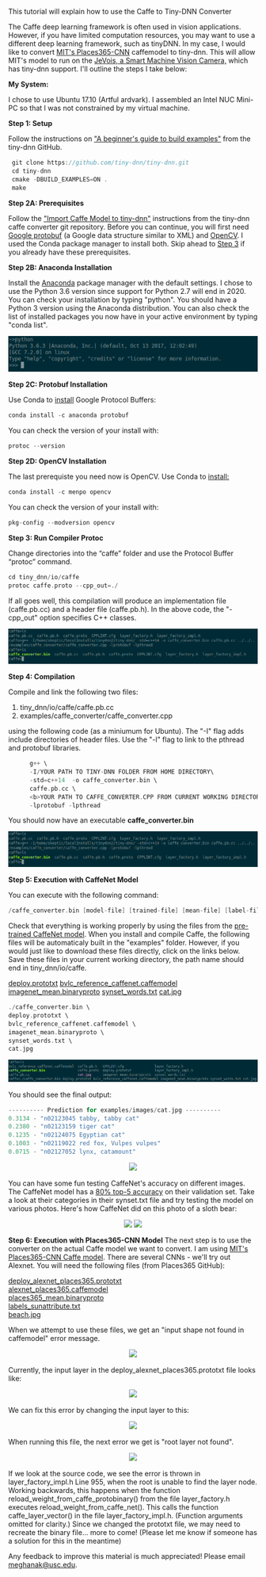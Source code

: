 This tutorial will explain how to use the Caffe to Tiny-DNN Converter

 The Caffe deep learning framework is often used in vision applications. However, if you have limited computation resources, you may want to use a different deep learning framework, such as tinyDNN. In my case, I would like to convert <a href = "https://github.com/CSAILVision/places365" target = "_blank"> MIT's Places365-CNN</a> caffemodel to tiny-dnn. This will allow MIT's model to run on the <a href = "http://jevois.org/" target="_blank">JeVois, a Smart Machine Vision Camera,</a> which has tiny-dnn support. I'll outline the steps I take below:


**My System:**

I chose to use Ubuntu 17.10 (Artful ardvark).  I assembled an Intel NUC Mini-PC so that I was not constrained by my virtual machine. 


**Step 1: Setup**

 Follow the instructions on <a href = "https://github.com/tiny-dnn/tiny-dnn/wiki/A-beginner's-guide-to-build-examples" target = "_blank">"A beginner's guide to build examples"</a> from the tiny-dnn GitHub.
 ```c++
  git clone https://github.com/tiny-dnn/tiny-dnn.git
  cd tiny-dnn
  cmake -DBUILD_EXAMPLES=ON .
  make
```

**Step 2A: Prerequisites**

Follow the <a href="https://github.com/tiny-dnn/tiny-dnn/tree/master/examples/caffe_converter" target = "_blank">"Import Caffe Model to tiny-dnn"</a> instructions from the tiny-dnn caffe converter git repository.  Before you can continue, you will first need <a href="https://developers.google.com/protocol-buffers/" target ="_blank">Google protobuf</a> (a Google data structure similar to XML) and <a href ="https://opencv.org/" target = "_blank">OpenCV</a>.  I used the Conda package manager to install both.  Skip ahead to <a href="#3">Step 3</a> if you already have these prerequisites.  


**Step 2B: Anaconda Installation**

Install the <a href ="https://www.anaconda.com/download/#macos" target ="_blank">Anaconda</a> package manager with the default settings. I chose to use the Python 3.6 version since support for Python 2.7 will end in 2020. <!--As a result, we will have to make a few changes to Caffe models later on.--> You can check your installation by typing "python". You should have a Python 3 version using the Anaconda distribution. You can also check the list of installed packages you now have in your active environment by typing "conda list".

<p align = "center">
	<img src= "https://raw.githubusercontent.com/Me-ghana/Me-ghana.github.io/master/images/CaffeConverter/condaPython.png">
<!--		<div align = "center">
			<figcaption></figcaption>
		</div>-->
</p>


**Step 2C: Protobuf Installation**

Use Conda to <a href = "https://anaconda.org/anaconda/protobuf" target = "_blank">install</a> Google Protocol Buffers: 
```c++ 
conda install -c anaconda protobuf
```
You can check the version of your install with:
```c++
protoc --version
```


**Step 2D: OpenCV Installation**

The last prerequiste you need now is OpenCV.  Use Conda to <a href = "https://anaconda.org/menpo/opencv" target = "_blank">install:</a>
```c++
conda install -c menpo opencv
```
You can check the version of your install with:
```c++
pkg-config --modversion opencv
```


**Step 3: Run Compiler Protoc**

Change directories into the “caffe” folder and use the Protocol Buffer “protoc” command.  
```c++
cd tiny_dnn/io/caffe
protoc caffe.proto --cpp_out=./
```
If all goes well, this compilation will produce an implementation file (caffe.pb.cc) and a header file (caffe.pb.h). In the above code, the "-cpp_out" option specifies C++ classes.

<p align = "center">
<img  src = "https://raw.githubusercontent.com/Me-ghana/Me-ghana.github.io/master/images/CaffeConverter/compile.png" >
</p>


**Step 4: Compilation**

Compile and link the following two files: 

1. tiny_dnn/io/caffe/caffe.pb.cc
2. examples/caffe_converter/caffe_converter.cpp

using the following code (as a miniumum for Ubuntu). The "-I" flag adds include directories of header files.  Use the "-l" flag to link to the pthread and protobuf libraries.  
```c++
      g++ \
      -I/YOUR PATH TO TINY-DNN FOLDER FROM HOME DIRECTORY\
      -std=c++14  -o caffe_converter.bin \
      caffe.pb.cc \
      <b>YOUR PATH TO CAFFE_CONVERTER.CPP FROM CURRENT WORKING DIRECTORY \
      -lprotobuf -lpthread 
```
You should now have an executable **caffe_converter.bin**
<p align = "center">
    <img  src = "https://raw.githubusercontent.com/Me-ghana/Me-ghana.github.io/master/images/CaffeConverter/compile.png">
</p> 


**Step 5: Execution with CaffeNet Model**

You can execute with the following command:
```c++
/caffe_converter.bin [model-file] [trained-file] [mean-file] [label-file] [img-file]
```
Check that everything is working properly by using the files from the <a href = "https://github.com/BVLC/caffe/tree/master/examples/cpp_classification" target = "_blank">pre-trained CaffeNet model</a>.  When you install and compile Caffe, the following files will be automaticaly built in the "examples" folder.  However, if you would just like to download these files directly, click on the links below.  Save these files in your current working directory, the path name should end in tiny_dnn/io/caffe.

<a href = "https://github.com/Me-ghana/old-site/blob/master/caffeConvert/deploy.prototxt" download>deploy.prototxt</a> 
<a href = "http://dl.caffe.berkeleyvision.org/bvlc_reference_caffenet.caffemodel" download>bvlc_reference_caffenet.caffemodel </a>
<a href = "https://github.com/Me-ghana/old-site/blob/master/caffeConvert/imagenet_mean.binaryproto" download>imagenet_mean.binaryproto</a>
<a href = "https://github.com/Me-ghana/old-site/blob/master/caffeConvert/synset_words.txt" download>synset_words.txt</a> 
<a href="https://raw.githubusercontent.com/Me-ghana/old-site/master/caffeConvert/cat.jpg" download>cat.jpg</a> 

```c++
./caffe_converter.bin \ 
deploy.prototxt \ 
bvlc_reference_caffenet.caffemodel \ 
imagenet_mean.binaryproto \ 
synset_words.txt \ 
cat.jpg 
```

<p align = "center">
<img  src = "https://raw.githubusercontent.com/Me-ghana/Me-ghana.github.io/master/images/CaffeConverter/run.png">
</p> 

You should see the final output: <br>
```c++
---------- Prediction for examples/images/cat.jpg ----------
0.3134 - "n02123045 tabby, tabby cat"
0.2380 - "n02123159 tiger cat"
0.1235 - "n02124075 Egyptian cat"
0.1003 - "n02119022 red fox, Vulpes vulpes"
0.0715 - "n02127052 lynx, catamount"
```
<p align = "center">    
	<img  src = "https://raw.githubusercontent.com/Me-ghana/old-site/master/caffeConvert/results.png">
</p> 

You can have some fun testing CaffeNet's accuracy on different images.  The CaffeNet model has a <a href = "https://github.com/BVLC/caffe/tree/master/models/bvlc_reference_caffenet" target = "_blank">80% top-5 accuracy</a> on their validation set.  Take a look at their categories in their synset.txt file and try testing the model on various photos.  Here's how CaffeNet did on this photo of a sloth bear: 

<p align = "center">
    <img  src = "slothbear.png"> <img  src = "https://raw.githubusercontent.com/Me-ghana/old-site/master/caffeConvert/Sloth-Bear.png">
</p> 


**Step 6: Execution with Places365-CNN Model**
The next step is to use the converter on the actual Caffe model we want to convert.  I am using <a href = "https://github.com/CSAILVision/places365" target = "_blank">MIT's Places365-CNN Caffe model</a>. There are several CNNs - we'll try out Alexnet. You will need the following files (from Places365 GitHub):

<a href = "https://github.com/Me-ghana/old-site/tree/master/caffeConvert/deploy_alexnet_places365.prototxt" download>deploy_alexnet_places365.prototxt</a> <br>
<a href = "http://places2.csail.mit.edu/models_places365/googlenet_places365.caffemodel" download>alexnet_places365.caffemodel </a> <br>
<a href = "https://github.com/Me-ghana/old-site/tree/master/caffeConvert/places365CNN_mean.binaryproto" download>places365_mean.binaryproto</a><br>
<a href = "https://github.com/Me-ghana/old-site/tree/master/caffeConvert/labels_sunattribute.txt" download>labels_sunattribute.txt</a> <br>
<a href="https://github.com/Me-ghana/old-site/tree/master/caffeConvert/beach.jpg" download>beach.jpg</a> <br>

When we attempt to use these files, we get an "input shape not found in caffemodel" error message.
<p align = "center">
<img  src = "https://raw.githubusercontent.com/Me-ghana/old-site/master/caffeConvert/inputshape.png"> 
</p>
Currently, the input layer in the deploy_alexnet_places365.prototxt file looks like:
<p align = "center">
<img  src = "https://raw.githubusercontent.com/Me-ghana/old-site/master/caffeConvert/beforeLayerChange.png"> 
</p> 
We can fix this error by changing the input layer to this:   
<p align = "center">
<img  src = "https://raw.githubusercontent.com/Me-ghana/old-site/master/caffeConvert/afterLayerChange.png"> 
</p> 

When running this file, the next error we get is "root layer not found".
<p align = "center">
<img  src = "https://raw.githubusercontent.com/Me-ghana/old-site/master/caffeConvert/error1.png"> 
</p>
    

If we look at the source code, we see the error is thrown in layer_factory_impl.h Line 955, when the root is unable to find the layer node.  Working backwards, this happens when the function reload_weight_from_caffe_protobinary() from the file layer_factory.h executes reload_weight_from_caffe_net(). This calls the function caffe_layer_vector() in the file layer_factory_impl.h. (Function arguments omitted for clarity.)  Since we changed the prototxt file, we may need to recreate the binary file... more to come! (Please let me know if someone has a solution for this in the meantime) 


Any feedback to improve this material is much appreciated! Please email meghanak@usc.edu.
